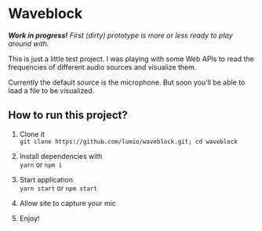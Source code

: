 Waveblock
=========

_**Work in progress!** First (dirty) prototype is more or less ready to play around with._

This is just a little test project. I was playing with some Web APIs to read the
frequencies of different audio sources and visualize them.

Currently the default source is the microphone. But soon you'll be able to load
a file to be visualized.

How to run this project?
------------------------

1. Clone it  
   `git clone https://github.com/lumio/waveblock.git; cd waveblock`

2. Install dependencies with  
   `yarn` or `npm i`

3. Start application  
   `yarn start` or `npm start`

4. Allow site to capture your mic

5. Enjoy!